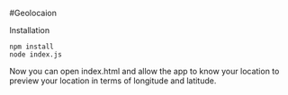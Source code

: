 #Geolocaion

Installation

```
npm install
node index.js
```

Now you can open index.html and allow the app to know your location to preview your location in terms of longitude and latitude.
